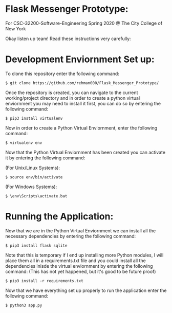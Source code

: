 # Flask Messenger Prototype:
For CSC-32200-Software-Engineering Spring 2020 @ The City College of New York 

Okay listen up team! Read these instructions very carefully:

# Development Enviornment Set up:
To clone this repository enter the following command: 

    $ git clone https://github.com/rehman000/Flask_Messenger_Prototype/

Once the repository is created, you can navigate to the current working/project directory and 
in order to create a python virtual enviornment you may need to install it first, you can do so by entering the following command:

    $ pip3 install virtualenv

Now in order to create a Python Virtual Enviornment, enter the following command:

    $ virtualenv env

Now that the Python Virtual Enviornment has been created you can activate it by entering the following command:

(For Unix/Linux Systems):

    $ source env/bin/activate

(For Windows Systems):

    $ \env\Scripts\activate.bat
    
# Running the Application:

Now that we are in the Python Virtual Enviornment we can install all the necessary dependencies by entering the following command:

    $ pip3 install flask sqlite

Note that this is temporary if I end up installing more Python modules, I will place them all in a requirements.txt file and you could install all the dependencies inisde the virtual enviornment by entering the following command: 
(This has not yet happened, but it's good to be future proof)

    $ pip3 install -r requirements.txt

Now that we have everything set up properly to run the application enter the following command:

    $ python3 app.py
